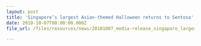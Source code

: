 ```yaml
---
layout: post
title: 'Singapore’s largest Asian-themed Halloween returns to Sentosa'
date: 2010-10-07T00:00:00.000Z
file_url: /files/resources/news/20101007_media-release_singapore_largest_asian-themed_halloween_returns_to_sentosa.pdf

---
```


